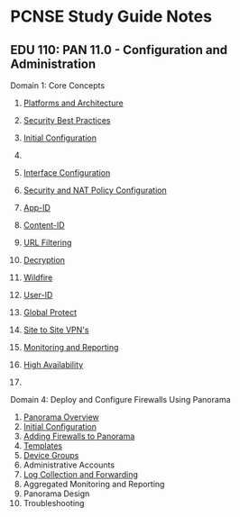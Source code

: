# PCNSE Study Guide Notes



## EDU 110: PAN 11.0 - Configuration and Administration
Domain 1: Core Concepts 
1.  [Platforms and Architecture](Platforms-and-Architecture.md)
2.  [Security Best Practices](Security-Best-Practices.md)
3.  [Initial Configuration](Initial-Configuration.md)

4.  
5.  [Interface Configuration](Interface-Configuration.md)
6.  [Security and NAT Policy Configuration](Security-and-NAT-Policy-Configuration.md)
7.  [App-ID](App-ID.md)
8.  [Content-ID](Content-ID.md)
9.  [URL Filtering](URL-Filtering.md)
10.  [Decryption](Decryption.md)
11.  [Wildfire](Wildfire.md)
12. [User-ID](User-ID.md)
13. [Global Protect](Global-Protect.md)
14. [Site to Site VPN's](Site-to-Site-VPNs.md)
15. [Monitoring and Reporting](Monitoring-and-Reporting.md)
16. [High Availability](High-Availability.md)
17. 

Domain 4: Deploy and Configure Firewalls Using Panorama

1.  [Panorama Overview](Panorama-Overview.md)
2.  [Initial Configuration](Panorama-Initial-Configuration.md)
3.  [Adding Firewalls to Panorama](Adding-Firewalls-to-Panorama.md)
4.  [Templates](Panorama-Templates.md)
5.  [Device Groups](Panorama-Device-Groups.md)
6.  Administrative Accounts
7.  [Log Collection and Forwarding](Log-Collection-and-Forwarding.md)
8.  Aggregated Monitoring and Reporting
9.  Panorama Design
10. Troubleshooting



